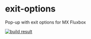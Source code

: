 # exit-options
Pop-up with exit options for MX Fluxbox

[![build result](https://build.opensuse.org/projects/home:mx-packaging/packages/exit-options/badge.svg?type=default)](https://build.opensuse.org/package/show/home:mx-packaging/exit-options)
